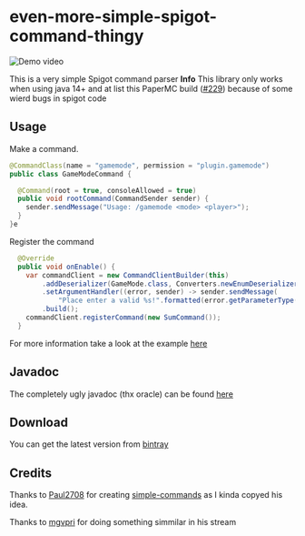 # even-more-simple-spigot-command-thingy

![Demo video](https://rice.by.devs-from.asia/OrNX5gv9jh.gif)

This is a very simple Spigot command parser
**Info** This library only works when using java 14+ and at list this PaperMC build ([#229](https://papermc.io/api/v1/paper/1.15.2/229/download)) because of some wierd bugs in spigot code

## Usage
Make a command.
```java
@CommandClass(name = "gamemode", permission = "plugin.gamemode")
public class GameModeCommand {

  @Command(root = true, consoleAllowed = true)
  public void rootCommand(CommandSender sender) {
    sender.sendMessage("Usage: /gamemode <mode> <player>");
  }
}e
```

Register the command
```java
  @Override
  public void onEnable() {
    var commandClient = new CommandClientBuilder(this)
        .addDeserializer(GameMode.class, Converters.newEnumDeserializer(GameMode[]::new))
        .setArgumentHandler((error, sender) -> sender.sendMessage(
            "Place enter a valid %s!".formatted(error.getParameterType().getSimpleName())))
        .build();
    commandClient.registerCommand(new SumCommand());
  }
```

For more information take a look at the example [here](https://github.com/DRSchlaubi/kaesk/tree/master/example)

## Javadoc
The completely ugly javadoc (thx oracle) can be found [here](https://drschlaubi.github.io/mgisdumb)

## Download
You can get the latest version from [bintray](https://bintray.com/drschlaubi/maven/kaesk)

## Credits
Thanks to [Paul2708](https://github.com/Paul2708) for creating [simple-commands](https://github.com/Paul2708/simple-commands) as I kinda copyed his idea.

Thanks to [mgvpri](https://twitch.tv) for doing something simmilar in his stream
